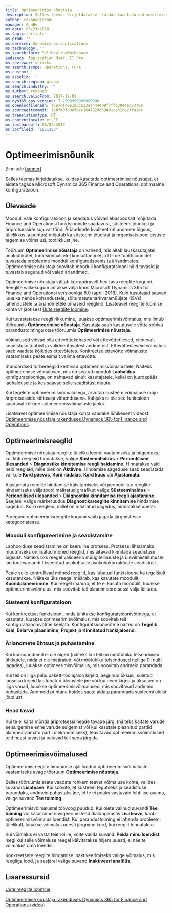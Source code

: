 ```yaml
---
title: Optimeerimise nõustaja
description: Selles teemas kirjeldatakse, kuidas kasutada optimeerimise nõustajat, et aidata tagada Microsoft Dynamics 365 Finance and Operationsi optimaalne konfiguratsioon.
author: roxanadiaconu
manager: AnnBe
ms.date: 03/23/2018
ms.topic: article
ms.prod: ''
ms.service: dynamics-ax-applications
ms.technology: ''
ms.search.form: SelfHealingWorkspace
audience: Application User, IT Pro
ms.reviewer: sericks
ms.search.scope: Operations, Core
ms.custom: ''
ms.assetid: ''
ms.search.region: global
ms.search.industry: ''
ms.author: roxanad
ms.search.validFrom: 2017-12-01
ms.dyn365.ops.version: 7.2999999999999998
ms.openlocfilehash: fce7cfd8619cc533aa444409f7ffa3044eb7378a
ms.sourcegitcommit: 16bfa0fd08feec1647829630401ce62ce2ffa1a4
ms.translationtype: HT
ms.contentlocale: et-EE
ms.lasthandoff: 08/02/2019
ms.locfileid: "1851383"
---
```

# <a name="optimization-advisor"></a>Optimeerimisnõunik

[!include [banner](../includes/banner.md)]

Selles teemas kirjeldatakse, kuidas kasutada optimeerimise nõustajat, et aidata tagada Microsoft Dynamics 365 Finance and Operationsi optimaalne konfiguratsioon.

## <a name="overview"></a>Ülevaade

Mooduli vale konfiguratsioon ja seadistus võivad ebasoodsalt mõjutada Finance and Operationsi funktsioonide saadavust, süsteemi jõudlust ja äriprotsesside sujuvat tööd. Äriandmete kvaliteet (nt andmete õigsus, täielikkus ja puhtus) mõjutab ka süsteemi jõudlust ja organisatsiooni otsuste tegemise võimalusi, tootlikkust jne.

Tööruum **Optimeerimise nõustaja** on vahend, mis aitab lauskasutajatel, analüütikutel, funktsionaalsetel konsultantidel ja IT-toe funktsioonidel tuvastada probleeme mooduli konfiguratisoonis ja äriandmetes. Optimeerimise nõustaja soovitab mooduli konfiguratsiooni häid tavasid ja tuvastab aegunud või valed äriandmed.

Optimeerimise nõustaja käitab korrapäraselt hea tava reeglite kogumi. Reeglite vaikekogum antakse välja koos Microsoft Dynamics 365 for Finance and Operationsi versiooniga 8.0 (aprill 2018). Kuid kasutajad saavad luua ka nende kohandustele, sõltumatute tarkvaramüüjate (ISVs) lahendustele ja äriandmetele omaseid reegleid. Lisateavet reeglite loomise kohta vt jaotisest [Uute reeglite loomine](./create-rules-optimization-advisor.md).

Kui tuvastatakse reegli rikkumine, luuakse optimeerimisvõimalus, mis ilmub tööruumis **Optimeerimise nõustaja**. Kasutaja saab kasutusele võtta sobiva parandustoimingu otse tööruumis **Optimeerimise nõustaja**.

Võimalused võivad olla ettevõttekohased või ettevõtteülesed, olenevalt seadistuse tüübist ja valideeritavatest andmetest. Ettevõtteüleseid võimalusi saab vaadata kõikides ettevõtetes. Konkreetse ettevõtte võimaluste vaatamiseks peate esmalt valima ettevõtte.

Standardsed turbereeglid kehtivad optimeerimisvõimalustele. Näiteks optimeerimise võimalused, mis on seotud mooduli **Laohaldus** konfiguratsiooniga, on nähtavad ainult kasutajatele, kellel on juurdepääs laohaldusele ja kes saavad selle seadistust muuta.

Kui tegelete optimeerimisvõimalusega, arvutab süsteem võimaluse mõju äriprotsesside käitusaja vähendusena. Kahjuks ei ole see funktsioon saadaval kõikide optimeerimisvõimaluste jaoks.

Lisateavet optimeerimise nõustaja kohta vaadake lühikesest videost [Optimeerimise nõustaja rakenduses Dynamics 365 for Finance and Operations](https://www.youtube.com/watch?v=MRsAzgFCUSQ).

## <a name="optimization-rules"></a>Optimeerimisreeglid

Optimeerimise nõustaja reeglite täieliku loendi vaatamiseks ja nägemaks, kui tihti reegleid hinnatakse, valige **Süsteemihaldus** &gt; **Perioodilised ülesanded** &gt; **Diagnostika kinnitamise reegli haldamine**. Hinnatakse vaid neid reegleid, mille olek on **Aktiivne**. Hindamise sageduse saab seadistada valikule **Kord päevas**, **Kord nädalas**, **Kord kuus** või **Ajastamata**.

Ajastamata reeglite hindamise käivitamiseks või perioodiliste reeglite hindamiseks väljaspool määratud graafikut valige **Süsteemihaldus** &gt; **Perioodilised ülesanded** &gt; **Diagnostika kinnitamise reegli ajastamine**. Seejärel valige märkeruudus **Diagnostikareeglite kinnitamine** hindamise sagedus. Kõiki reegleid, millel on määratud sagedus, hinnatakse uuesti.

Praeguse optimeerimisreeglite kogumi saab jagada järgmistesse kategooriatesse.

### <a name="module-configuration-and-setup"></a>Mooduli konfigureerimine ja seadistamine

Laohoolduse seadistamine on keeruline protsess. Protsessi lihtsamaks muutmiseks on lisatud mõned reeglid, mis aitavad kinnitada seadistuse õigsust. Näiteks üks reegel valideerib müügitellimuste ja üleviimistellimuste lao tootevariandi fikseeritud asukohtade asukohakorralduste seadistust.

Peale selle kontrollivad mõned reeglid, kas lubatud funktsioone ka tegelikult kasutatakse. Näiteks üks reegel määrab, kas kasutate moodulit **Koondplaneerimine**. Kui reegel määrab, et te ei kasuta moodulit, luuakse optimeerimisvõimalus, mis soovitab teil plaanimisprotsessi välja lülitada.

### <a name="system-configuration"></a>Süsteemi konfiguratsioon

Kui konkreetset funktsiooni, mida juhitakse konfiguratsioonivõtmega, ei kasutata, luuakse optimeerimisvõimalus, mis soovitab teil konfiguratsioonivõtme keelata. Konfiguratsioonivõtme näited on **Tegelik kaal**, **Eelarve plaanimine**, **Projekt** ja **Kinnitatud hankijaloend**.

### <a name="business-data-consistency-and-cleanup"></a>Äriandmete ühtsus ja puhastamine

Kui koondandmed ei ole õiged (näiteks kui teil on mõõtühiku teisendused ühikutele, mida ei ole määratud, või mõõtühiku teisendused nulliga 0 \[null\] jagades), luuakse optimeerimisvõimalus, mis soovitab andmeid parandada. 

Kui teil on liiga palju pakett-töö ajaloo kirjeid, aegunud üksusi, suletud laoseisu kirjeid lao lubatud üksustele jne või kui need kirjed ja üksused on liiga vanad, luuakse optimeerimisvõimalused, mis soovitavad andmeid puhastada. Andmeid puhtana hoides saate aidata parandada süsteemi üldist jõudlust.

### <a name="best-practices"></a>Head tavad

Kui te ei käita mõnda äriprotsessi heade tavade järgi (näiteks käitate varude eelsulgemise enne varude sulgemist või kui kasutate plaanitud partiid alampearaamatu partii ülekandmiseks), teavitavad optimeerimisvõimalused teid heast tavast ja paluvad teil seda järgida.

## <a name="optimization-opportunities"></a>Optimeerimisvõimalused

Optimeerimisreeglite hindamise ajal loodud optimeerimisvõimaluste vaatamiseks avage tööruum **Optimeerimise nõustaja**.

Selles tööruumis saate vaadata rohkem teavet võimaluse kohta, valides suvandi **Lisateave**. Kui soovite, et süsteem tegutseks ja seadistuse parandaks, andmeid puhastaks jne, et te ei peaks vastavaid lehti ise avama, valige suvand **Tee toiming**.

Optimeerimisvõimalustel töövoog puudub. Kui olete valinud suvandi **Tee toiming** või kasutanud navigeerimisteed dialoogikastis **Lisateave**, kaob optimeerimisvõimalus loendist. Kui parandustoiming ei lahenda probleemi täielikult, luuakse võimalus uuesti järgmine kord, kui reeglit hinnatakse.

Kui võimalus ei vasta teie rollile, võite valida suvandi **Peida minu loendist**. Isegi kui selle võimaluse reegel käivitatakse hiljem uuesti, ei näe te võimalust oma loendis.

Konkreetsete reeglite hindamise inaktiveerimiseks valige võimalus, mis reegliga lood, ja seejärel valige suvand **Inaktiveeri analüüs**.

## <a name="additional-resources"></a>Lisaressursid

[Uute reeglite loomine](./create-rules-optimization-advisor.md)

[Optimeerimise nõustaja rakenduses Dynamics 365 for Finance and Operations (video)](https://www.youtube.com/watch?v=MRsAzgFCUSQ)
